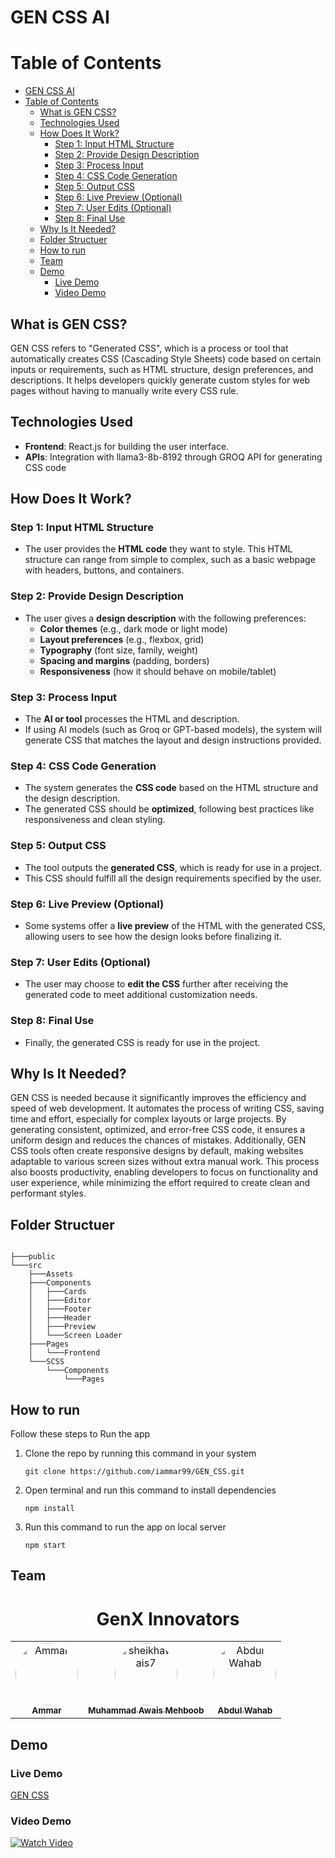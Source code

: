 # GEN CSS AI

# Table of Contents
- [GEN CSS AI](#gen-css-ai)
- [Table of Contents](#table-of-contents)
  - [What is GEN CSS?](#what-is-gen-css)
  - [Technologies Used](#technologies-used)
  - [How Does It Work?](#how-does-it-work)
    - [Step 1: Input HTML Structure](#step-1-input-html-structure)
    - [Step 2: Provide Design Description](#step-2-provide-design-description)
    - [Step 3: Process Input](#step-3-process-input)
    - [Step 4: CSS Code Generation](#step-4-css-code-generation)
    - [Step 5: Output CSS](#step-5-output-css)
    - [Step 6: Live Preview (Optional)](#step-6-live-preview-optional)
    - [Step 7: User Edits (Optional)](#step-7-user-edits-optional)
    - [Step 8: Final Use](#step-8-final-use)
  - [Why Is It Needed?](#why-is-it-needed)
  - [Folder Structuer](#folder-structuer)
  - [How to run](#how-to-run)
  - [Team](#team)
  - [Demo](#demo)
    - [Live Demo](#live-demo)
    - [Video Demo](#video-demo)





## What is GEN CSS?
GEN CSS refers to "Generated CSS", which is a process or tool that automatically creates CSS (Cascading Style Sheets) code based on certain inputs or requirements, such as HTML structure, design preferences, and descriptions. It helps developers quickly generate custom styles for web pages without having to manually write every CSS rule.





## Technologies Used
- **Frontend**: React.js for building the user interface.
- **APIs**: Integration with llama3-8b-8192 through GROQ API for generating CSS code 




## How Does It Work?


### Step 1: Input HTML Structure
- The user provides the **HTML code** they want to style. This HTML structure can range from simple to complex, such as a basic webpage with headers, buttons, and containers.

### Step 2: Provide Design Description
- The user gives a **design description** with the following preferences:
  - **Color themes** (e.g., dark mode or light mode)
  - **Layout preferences** (e.g., flexbox, grid)
  - **Typography** (font size, family, weight)
  - **Spacing and margins** (padding, borders)
  - **Responsiveness** (how it should behave on mobile/tablet)

### Step 3: Process Input
- The **AI or tool** processes the HTML and description. 
- If using AI models (such as Groq or GPT-based models), the system will generate CSS that matches the layout and design instructions provided.

### Step 4: CSS Code Generation
- The system generates the **CSS code** based on the HTML structure and the design description.
- The generated CSS should be **optimized**, following best practices like responsiveness and clean styling.

### Step 5: Output CSS
- The tool outputs the **generated CSS**, which is ready for use in a project.
- This CSS should fulfill all the design requirements specified by the user.

### Step 6: Live Preview (Optional)
- Some systems offer a **live preview** of the HTML with the generated CSS, allowing users to see how the design looks before finalizing it.

### Step 7: User Edits (Optional)
- The user may choose to **edit the CSS** further after receiving the generated code to meet additional customization needs.

### Step 8: Final Use
- Finally, the generated CSS is ready for use in the project.




## Why Is It Needed?

GEN CSS is needed because it significantly improves the efficiency and speed of web development. It automates the process of writing CSS, saving time and effort, especially for complex layouts or large projects. By generating consistent, optimized, and error-free CSS code, it ensures a uniform design and reduces the chances of mistakes. Additionally, GEN CSS tools often create responsive designs by default, making websites adaptable to various screen sizes without extra manual work. This process also boosts productivity, enabling developers to focus on functionality and user experience, while minimizing the effort required to create clean and performant styles.



## Folder Structuer


```

├───public
└───src
    ├───Assets
    ├───Components
    │   ├───Cards
    │   ├───Editor
    │   ├───Footer
    │   ├───Header
    │   ├───Preview
    │   └───Screen Loader
    ├───Pages
    │   └───Frontend
    └───SCSS
        └───Components
            └───Pages

```


## How to run 

Follow these steps to Run the app

1. Clone the repo by running this command in your system

    ```
    git clone https://github.com/iammar99/GEN_CSS.git
    ```
2. Open terminal and run this command to install dependencies 

    ```
    npm install
    ```
3. Run this command to run the app on local server
    ```
    npm start
    ```




## Team

<h1 align="center">GenX Innovators</h1>


<table align="center">
    <tbody>
        <tr>
            <td align="center">
                <a href="https://github.com/iammar99">
                    <img src="https://avatars.githubusercontent.com/iammar99" width="100px" style="border-radius:50%;" alt="Ammar"/>
                    <br />
                    <sub><b>Ammar</b></sub>
                </a> 
            </td>
            <td align="center">
                <a href="https://github.com/sheikhawais7">
                    <img src="https://avatars.githubusercontent.com/sheikhawais7" width="100px" style="border-radius:50%;" alt="sheikhawais7"/>
                    <br />
                    <sub><b>Muhammad Awais Mehboob</b></sub>
                </a> 
            </td>
            <td align="center">
                <a href="https://github.com/wahawahaabbabb">
                    <img src="https://avatars.githubusercontent.com/wahaabb" width="100px" style="border-radius:50%;" alt="Abdul Wahab"/>
                    <br />
                    <sub><b>Abdul Wahab</b></sub>
                </a> 
            </td>
        </tr> 
    </tbody>
</table>




## Demo 

### Live Demo

[GEN CSS](https://gen-css.vercel.app/)

### Video Demo

[![Watch Video](https://img.youtube.com/vi/VIDEO_ID/maxresdefault.jpg)](https://vimeo.com/1037432075)



